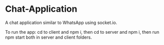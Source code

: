 # Chat-Application
A chat application similar to WhatsApp using socket.io.

To run the app:
cd to client and npm i,
then cd to server and npm i, 
then run npm start both in server and client folders.
